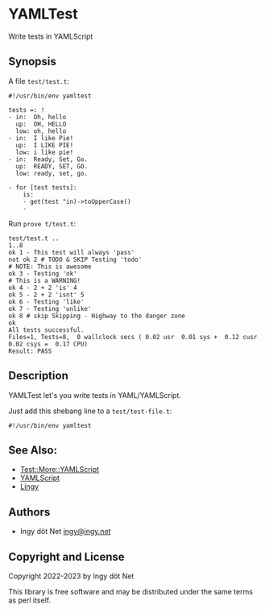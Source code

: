 YAMLTest
========

Write tests in YAMLScript

## Synopsis

A file `test/test.t`:
```
#!/usr/bin/env yamltest

tests =: !
- in:  Oh, hello
  up:  OH, HELLO
  low: oh, hello
- in:  I like Pie!
  up:  I LIKE PIE!
  low: i like pie!
- in:  Ready, Set, Go.
  up:  READY, SET, GO.
  low: ready, set, go.

- for [test tests]:
    is:
    - get(test "in)->toUpperCase()
    - 
```

Run `prove t/test.t`:

```
test/test.t ..
1..8
ok 1 - This test will always 'pass'
not ok 2 # TODO & SKIP Testing 'todo'
# NOTE: This is awesome
ok 3 - Testing 'ok'
# This is a WARNING!
ok 4 - 2 + 2 'is' 4
ok 5 - 2 + 2 'isnt' 5
ok 6 - Testing 'like'
ok 7 - Testing 'unlike'
ok 8 # skip Skipping - Highway to the danger zone
ok
All tests successful.
Files=1, Tests=8,  0 wallclock secs ( 0.02 usr  0.01 sys +  0.12 cusr  0.02 csys =  0.17 CPU)
Result: PASS
```

## Description

YAMLTest let's you write tests in YAML/YAMLScript.

Just add this shebang line to a `test/test-file.t`:

```
#!/usr/bin/env yamltest
```

## See Also:

* [Test::More::YAMLScript](https://metacpan.org/pod/Test::More::YAMLScript)
* [YAMLScript](https://metacpan.org/pod/YAMLScript)
* [Lingy](https://metacpan.org/pod/Lingy)


## Authors

* Ingy döt Net <ingy@ingy.net>


## Copyright and License

Copyright 2022-2023 by Ingy döt Net

This library is free software and may be distributed under the same terms as
perl itself.
